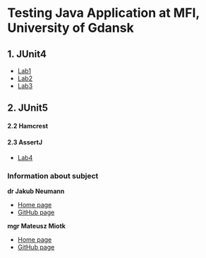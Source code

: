 # Testing Java Application at MFI, University of Gdansk
## 1. JUnit4
- [Lab1](Lab1)
- [Lab2](Lab2)
- [Lab3](Lab3)
## 2. JUnit5
#### 2.2 Hamcrest
#### 2.3 AssertJ
- [Lab4](Lab4)

### Information about subject
**dr Jakub Neumann**
- [Home page](https://inf.ug.edu.pl/~kuba/)
- [GitHub page](https://github.com/kubaneumann)

**mgr Mateusz Miotk**
- [Home page](https://inf.ug.edu.pl/~mmiotk/)
- [GitHub page](https://github.com/mmiotk)

